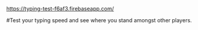 https://typing-test-f6af3.firebaseapp.com/

#Test your typing speed and see where you stand amongst other players.
